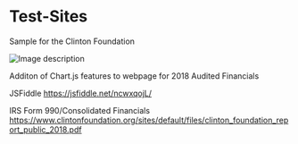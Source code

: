 # Test-Sites
Sample for the Clinton Foundation


![Image description](https://user-images.githubusercontent.com/21012044/72824334-14f07600-3c43-11ea-9957-d39bbef6bfac.png)

Additon of Chart.js features to webpage for 2018 Audited Financials

JSFiddle
https://jsfiddle.net/ncwxqojL/

IRS Form 990/Consolidated Financials
https://www.clintonfoundation.org/sites/default/files/clinton_foundation_report_public_2018.pdf
